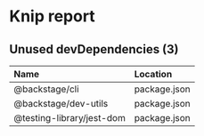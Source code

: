 # Knip report

## Unused devDependencies (3)

| Name                      | Location     |
|:--------------------------|:-------------|
| @backstage/cli            | package.json |
| @backstage/dev-utils      | package.json |
| @testing-library/jest-dom | package.json |


